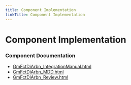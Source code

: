```yaml
---
title: Component Implementation
linkTitle: Component Implementation
---
```


# Component Implementation
### Component Documentation

- [GmFctDiArbn_IntegrationManual.html](doc/GmFctDiArbn_IntegrationManual.html)
- [GmFctDiArbn_MDD.html](doc/GmFctDiArbn_MDD.html)
- [GmFctDiArbn_Review.html](doc/GmFctDiArbn_Review.html)

